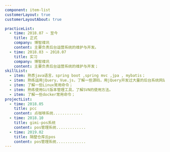 ```yaml
---
component: item-list
customerLayout: true
customerLayoutAbout: true

practiceList:
  - time: 2018.07 ~ 至今
    title: 正式
    company: 博智维讯
    content: 主要负责后台运营系统的维护与开发。
  - time: 2018.03 ~ 2018.07
    title: 实习
    company: 博智维讯
    content: 主要负责后台运营系统的维护与开发；
skillList:
  - item: 熟悉java语言，spring boot ,spring mvc ,jpa , mybatis；
  - item: 熟练运用jQuery，Vue.js，了解一些源码，用jQuery开发过大量的后台系统网站；
  - item: 了解一些Linux常用命令；
  - item: 熟练使用Git版本管理工具，了解SVN的使用方法。
  - item: 了解一些docker常用命令；
projectList:
  - time: 2018.05
    title: pcc
    content: 点咖啡系统.............
  - time: 2018.10
    title: gimi-pos系统
    content: pos管理系统.............
  - time: 2019.02
    title: 隔壁仓库云pos
    content: pos管理系统.............
---
```

